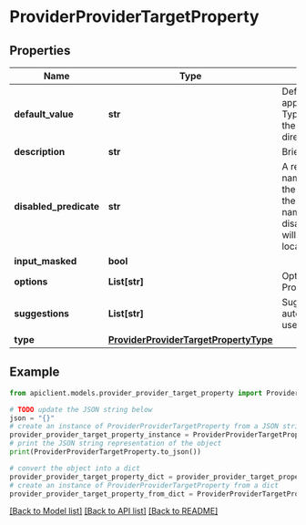 # ProviderProviderTargetProperty


## Properties

Name | Type | Description | Notes
------------ | ------------- | ------------- | -------------
**default_value** | **str** | DefaultValue is converted into the appropriate type based on the Type If the property is a FilePath, the DefaultValue is a path to a directory | [optional] 
**description** | **str** | Brief description of the property | [optional] 
**disabled_predicate** | **str** | A regex string matched with the name of the target to determine if the property should be disabled If the regex matches the target name, the property will be disabled E.g. \&quot;^local$\&quot; will disable the property for the local target | [optional] 
**input_masked** | **bool** |  | [optional] 
**options** | **List[str]** | Options is only used if the Type is ProviderTargetPropertyTypeOption | [optional] 
**suggestions** | **List[str]** | Suggestions is an optional list of auto-complete values to assist the user while filling the field | [optional] 
**type** | [**ProviderProviderTargetPropertyType**](ProviderProviderTargetPropertyType.md) |  | [optional] 

## Example

```python
from apiclient.models.provider_provider_target_property import ProviderProviderTargetProperty

# TODO update the JSON string below
json = "{}"
# create an instance of ProviderProviderTargetProperty from a JSON string
provider_provider_target_property_instance = ProviderProviderTargetProperty.from_json(json)
# print the JSON string representation of the object
print(ProviderProviderTargetProperty.to_json())

# convert the object into a dict
provider_provider_target_property_dict = provider_provider_target_property_instance.to_dict()
# create an instance of ProviderProviderTargetProperty from a dict
provider_provider_target_property_from_dict = ProviderProviderTargetProperty.from_dict(provider_provider_target_property_dict)
```
[[Back to Model list]](../README.md#documentation-for-models) [[Back to API list]](../README.md#documentation-for-api-endpoints) [[Back to README]](../README.md)


